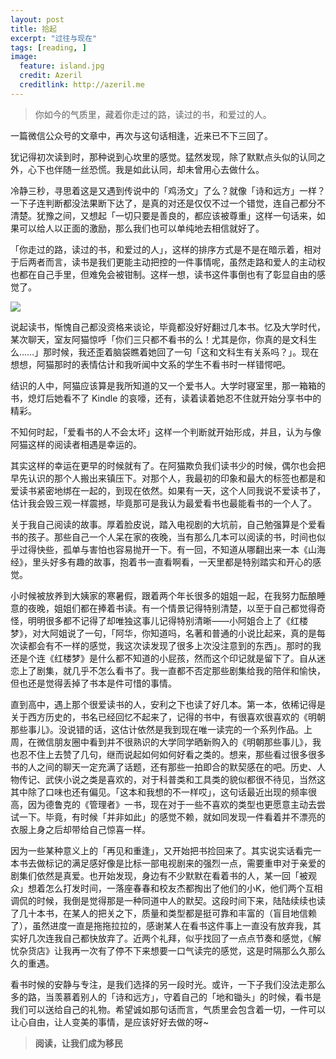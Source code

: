 ```yaml
---
layout: post
title: 拾起
excerpt: "过往与现在"
tags: [reading, ]
image:
  feature: island.jpg
  credit: Azeril
  creditlink: http://azeril.me
---
```



> 你如今的气质里，藏着你走过的路，读过的书，和爱过的人。

一篇微信公众号的文章中，再次与这句话相逢，近来已不下三回了。

犹记得初次读到时，那种说到心坎里的感觉。猛然发现，除了默默点头似的认同之外，心下也伴随一丝恐慌。我是如此认同，却未曾用心去做什么。

冷静三秒，寻思着这是又遇到传说中的「鸡汤文」了么？就像「诗和远方」一样？一下子连判断都没法果断下达了，是真的对还是仅仅不过一个错觉，连自己都分不清楚。犹豫之间，又想起「一切只要是善良的，都应该被尊重」这样一句话来，如果可以给人以正面的激励，那么我们也可以单纯地去相信就好了。

「你走过的路，读过的书，和爱过的人」，这样的排序方式是不是在暗示着，相对于后两者而言，读书是我们更能主动把控的一件事情呢，虽然走路和爱人的主动权也都在自己手里，但难免会被钳制。这样一想，读书这件事倒也有了彰显自由的感觉了。

![](http://paw.cat/lemon/FilmTheBoyandtheWorldStay.jpg)

说起读书，惭愧自己都没资格来谈论，毕竟都没好好翻过几本书。忆及大学时代，某次聊天，室友阿猫惊呼「你们三只都不看书的么！尤其是你，你真的是文科生么……」那时候，我还歪着脑袋瞧着她回了一句「这和文科生有关系吗？」。现在想想，阿猫那时的表情估计和我听闻中文系的学生不看书时一样错愕吧。

结识的人中，阿猫应该算是我所知道的又一个爱书人。大学时寝室里，那一箱箱的书，熄灯后她看不了 Kindle 的哀嚎，还有，读着读着她忍不住就开始分享书中的精彩。

不知何时起，「爱看书的人不会太坏」这样一个判断就开始形成，并且，认为与像阿猫这样的阅读者相遇是幸运的。

其实这样的幸运在更早的时候就有了。在阿猫欺负我们读书少的时候，偶尔也会把早先认识的那个人搬出来镇压下。对那个人，我最初的印象和最大的标签也都是和爱读书紧密地绑在一起的，到现在依然。如果有一天，这个人同我说不爱读书了，估计我会毁三观一样震撼，毕竟那可是我认为最爱看书也最能看书的一个人了。

关于我自己阅读的故事。厚着脸皮说，踏入电视剧的大坑前，自己勉强算是个爱看书的孩子。那些自己一个人呆在家的夜晚，当有那么几本可以阅读的书，时间也似乎过得快些，孤单与害怕也容易抛开一下。有一回，不知道从哪翻出来一本《山海经》，里头好多有趣的故事，抱着书一直看啊看，一天里都是特别踏实和开心的感觉。

小时候被放养到大姨家的寒暑假，跟着两个年长很多的姐姐一起，在我努力酝酿睡意的夜晚，姐姐们都在捧着书读。有一个情景记得特别清楚，以至于自己都觉得奇怪，明明很多都不记得了却唯独这事儿记得特别清晰——小阿姐合上了《红楼梦》，对大阿姐说了一句，「阿华，你知道吗，名著和普通的小说比起来，真的是每次读都会有不一样的感觉，我这次读发现了很多上次没注意到的东西」。那时的我还是个连《红楼梦》是什么都不知道的小屁孩，然而这个印记就是留下了。自从迷恋上了剧集，就几乎不怎么看书了。我一直都不否定那些剧集给我的陪伴和愉快，但也还是觉得丢掉了书本是件可惜的事情。

直到高中，遇上那个很爱读书的人，安利之下也读了好几本。第一本，依稀记得是关于西方历史的，书名已经回忆不起来了，记得的书中，有很喜欢很喜欢的《明朝那些事儿》。没说错的话，这估计依然是我到现在唯一读完的一个系列作品。上周，在微信朋友圈中看到并不很熟识的大学同学晒新购入的《明朝那些事儿》，我也忍不住上去赞了几句，继而说起如何如何好看之类的。想来，那些看过很多很多书的人之间的聊天一定充满了话题，还有那些一拍即合的默契感在的吧。历史、人物传记、武侠小说之类是喜欢的，对于科普类和工具类的貌似都很不待见，当然这其中除了口味也还有偏见。「这本和我想的不一样哎」，这句话最近出现的频率很高，因为德鲁克的《管理者》一书，现在对于一些不喜欢的类型也更愿意主动去尝试一下。毕竟，有时候「并非如此」的感觉不赖，就如同发现一件看着并不漂亮的衣服上身之后却带给自己惊喜一样。

因为一些某种意义上的「再见和重逢」，又开始把书捡回来了。其实说实话看完一本书去做标记的满足感好像是比标一部电视剧来的强烈一点，需要重申对于亲爱的剧集们依然是真爱。也开始发现，身边有不少默默在看着书的人，某一回「被观众」想着怎么打发时间，一落座春春和校友杰都掏出了他们的小K，他们两个互相调侃的时候，我倒是觉得那是一种同道中人的默契。这段时间下来，陆陆续续也读了几十本书，在某人的把关之下，质量和类型都是挺可靠和丰富的（盲目地信赖了），虽然进度一直是拖拖拉拉的，感谢某人在看书这件事上一直没有放弃我，其实好几次连我自己都快放弃了。近两个礼拜，似乎找回了一点点节奏和感觉，《解忧杂货店》让我再一次有了停不下来想要一口气读完的感觉，这是时隔那么久那么久的重遇。

看书时候的安静与专注，是我们选择的另一段时光。或许，一下子我们没法走那么多的路，当羡慕着别人的「诗和远方」，守着自己的「地和锄头」的时候，看书是我们可以送给自己的礼物。希望诚如那句话而言，气质里会包含着一切，一件可以让心自由，让人变美的事情，是应该好好去做的呀~

> **阅读，让我们成为移民**
